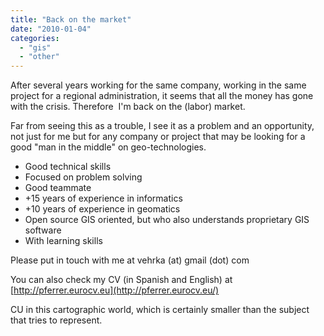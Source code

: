 ```yaml
---
title: "Back on the market"
date: "2010-01-04"
categories: 
  - "gis"
  - "other"
---
```


After several years working for the same company, working in the same project for a regional administration, it seems that all the money has gone with the crisis. Therefore  I'm back on the (labor) market.

Far from seeing this as a trouble, I see it as a problem and an opportunity, not just for me but for any company or project that may be looking for a good "man in the middle" on geo-technologies.

- Good technical skills
- Focused on problem solving
- Good teammate
- +15 years of experience in informatics
- +10 years of experience in geomatics
- Open source GIS oriented, but who also understands proprietary GIS software
- With learning skills

Please put in touch with me at vehrka (at) gmail (dot) com

You can also check my CV (in Spanish and English) at [http://pferrer.eurocv.eu](http://pferrer.eurocv.eu/)

CU in this cartographic world, which is certainly smaller than the subject that tries to represent.
